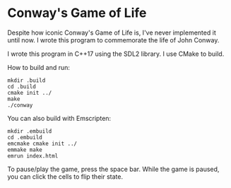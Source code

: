 # Conway's Game of Life

Despite how iconic Conway's Game of Life is, I've never implemented it until
now. I wrote this program to commemorate the life of John Conway.

I wrote this program in C++17 using the SDL2 library. I use CMake to build.

How to build and run:

    mkdir .build
    cd .build
    cmake init ../
    make
    ./conway

You can also build with Emscripten:

    mkdir .embuild
    cd .embuild
    emcmake cmake init ../
    emmake make
    emrun index.html

To pause/play the game, press the space bar. While the game is paused, you can
click the cells to flip their state.
